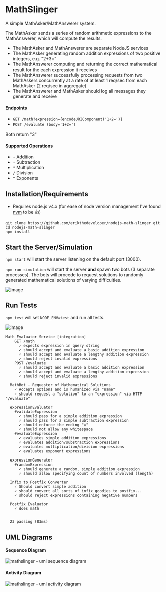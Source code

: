 # MathSlinger

A simple MathAsker/MathAnswerer system. 

The MathAsker sends a series of random arithmetic expressions to the MathAnswerer, which will compute the results.

- The MathAsker and MathAnswerer are separate NodeJS services
- The MathAsker generating random addition expressions of two positive integers, e.g. "2+3="
- The MathAnswerer computing and returning the correct mathematical result for the each expression it receives
- The MathAnswerer successfully processing requests from two MathAskers concurrently at a rate of at least 1 req/sec from each MathAsker (2 req/sec in aggregate)
- The MathAnswerer and MathAsker should log all messages they generate and receive

#### Endpoints

- `GET /math?expression={encodeURIComponent('1+2=')}`
- `POST /evaluate (body='1+2=')`

Both return "3"

#### Supported Operations

- `+` Addition
- `-` Subtraction
- `*` Multiplication
- `/` Division
- `^` Exponents

## Installation/Requirements

- Requires node.js v4.x (for ease of node version management I've found [nvm](https://github.com/creationix/nvm) to be :+1:)

```
git clone https://github.com/erikthedeveloper/nodejs-math-slinger.git
cd nodejs-math-slinger
npm install
```

## Start the Server/Simulation

`npm start` will start the server listening on the default port (3000).

`npm run simulation` will start the server **and** spawn two bots (3 separate processes). The bots will procede to request solutions to randomly generated mathematical solutions of varying difficulties.

![image](https://cloud.githubusercontent.com/assets/1240178/10477503/e7edbef4-7213-11e5-98b5-518cfd3be636.png)

## Run Tests

`npm test` will set `NODE_ENV=test` and run all tests.

![image](https://cloud.githubusercontent.com/assets/1240178/10477586/8696f3e0-7214-11e5-9eec-30d5957e03ac.png)

```
Math Evaluator Service [integration]
    GET /math
      ✓ expects expression in query string
      ✓ should accept and evaluate a basic addition expression
      ✓ should accept and evaluate a lengthy addition expression
      ✓ should reject invalid expressions
    POST /evaluate
      ✓ should accept and evaluate a basic addition expression
      ✓ should accept and evaluate a lengthy addition expression
      ✓ should reject invalid expressions

  MathBot - Requester of Mathematical Solutions
    ✓ Accepts options and is humanized via "name"
    ✓ should request a "solution" to an "expression" via HTTP "/evaluate"

  expressionEvaluator
    #validateExpression
      ✓ should pass for a simple addition expression
      ✓ should pass for a simple subtraction expression
      ✓ should enforce the ending "="
      ✓ should not allow any whitespace
    #evaluateExpression
      ✓ evaluates simple addition expressions
      ✓ evaluates addition/substraction expressions
      ✓ evaluates multiplication/division expressions
      ✓ evaluates exponent expressions

  expressionGenerator
    #randomExpression
      ✓ should generate a random, simple addition expression
      ✓ should allow specifying count of numbers involved (length)

  Infix to Postfix Converter
    ✓ Should convert simple addition
    ✓ should convert all sorts of infix goodies to postfix...
    ✓ should reject expressions containing negative numbers

  Postfix Evaluator
    ✓ does math


  23 passing (83ms)
```

## UML Diagrams

#### Sequence Diagram
![mathslinger - uml sequence diagram](https://cloud.githubusercontent.com/assets/1240178/10477662/2fddc21c-7215-11e5-95a2-3c3cd4aa0532.png)

#### Activity Diagram
![mathslinger - uml activity diagram](https://cloud.githubusercontent.com/assets/1240178/10477663/2fdea646-7215-11e5-91b0-12d81241ea2a.png)
